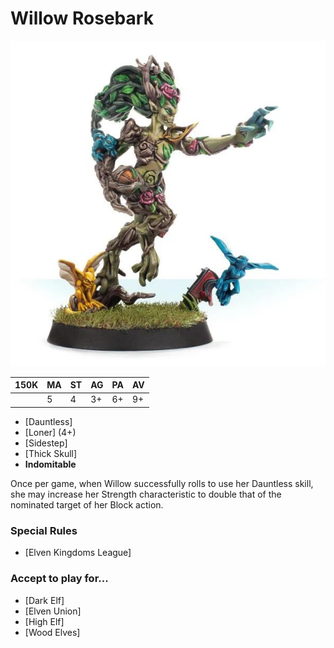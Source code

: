 # Willow Rosebark

![](../media/starplayers/BBWillowRosebark01.jpg)

| 150K  | MA | ST | AG | PA | AV |
| --- | --- | --- | --- | --- | --- |
| | 5 | 4 | 3+ | 6+ | 9+ |

* [Dauntless]
* [Loner] (4+)
* [Sidestep]
* [Thick Skull]
* **Indomitable**

Once per game, when Willow successfully rolls to use her Dauntless skill, she may increase her Strength characteristic to double that of the nominated target of her Block action.

### Special Rules

* [Elven Kingdoms League]

### Accept to play for...

* [Dark Elf]
* [Elven Union]
* [High Elf]
* [Wood Elves]

